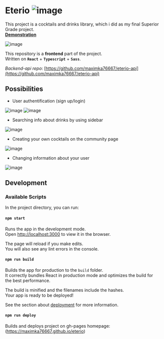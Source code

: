 # Eterio ![image](https://github.com/user-attachments/assets/fa34ea22-b751-4ae5-af47-b4abd4995c1c)



This project is a cocktails and drinks library, which i did as my final Superior Grade project.  
[**Demonstration**](https://maximka76667.github.io/eterio)  
  
![image](https://github.com/user-attachments/assets/3813d6ac-f221-4b1c-89fc-4191d01c2862)

This repository is a **frontend** part of the project.  
Written on **`React`** + **`Typescript`** + **`Sass`**.  

*Backend-api repo*: [https://github.com/maximka76667/eterio-api](https://github.com/maximka76667/eterio-api)

## Possibilities

- User authentification (sign up/login)
  
![image](https://github.com/user-attachments/assets/12fb6bb3-bb03-497f-b8d9-9f0ac872f374)
![image](https://github.com/user-attachments/assets/62e78558-6aa1-4f5f-9358-afc40e74cc4f)

- Searching info about drinks by using sidebar
  
![image](https://github.com/user-attachments/assets/1c69ddeb-c1b9-4b35-9edf-044ddc22d54c)

- Creating your own cocktails on the community page  
  
![image](https://github.com/user-attachments/assets/a8b911a5-6c01-4d7c-bedf-e95200a563ea)

- Changing information about your user  
  
![image](https://github.com/user-attachments/assets/2e7620bf-2ca1-470e-92c4-d4100cc33623)


## Development

### Available Scripts

In the project directory, you can run:

#### `npm start`

Runs the app in the development mode.\
Open [http://localhost:3000](http://localhost:3000) to view it in the browser.

The page will reload if you make edits.\
You will also see any lint errors in the console.

#### `npm run build`

Builds the app for production to the `build` folder.\
It correctly bundles React in production mode and optimizes the build for the best performance.

The build is minified and the filenames include the hashes.\
Your app is ready to be deployed!

See the section about [deployment](https://facebook.github.io/create-react-app/docs/deployment) for more information.

#### `npm run deploy`

Builds and deploys project on gh-pages homepage: (https://maximka76667.github.io/eterio)
